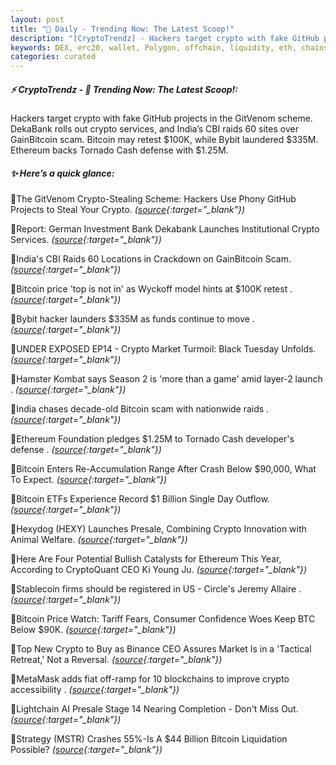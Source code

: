 ```yaml
---
layout: post
title: "🌇 Daily - Trending Now: The Latest Scoop!"
description: "[CryptoTrendz] - Hackers target crypto with fake GitHub projects in the GitVenom scheme. DekaBank rolls out crypto services, and India’s CBI raids 60 sites over GainBitcoin scam. Bitcoin may retest $100K, while Bybit laundered $335M. Ethereum backs Tornado Cash defense with $1.25M."
keywords: DEX, erc20, wallet, Polygon, offchain, liquidity, eth, chains, NFT, web3, airdrop
categories: curated
---
```


##### ⚡ CryptoTrendz - 📌 *Trending Now: The Latest Scoop!:*

Hackers target crypto with fake GitHub projects in the GitVenom scheme. DekaBank rolls out crypto services, and India’s CBI raids 60 sites over GainBitcoin scam. Bitcoin may retest $100K, while Bybit laundered $335M. Ethereum backs Tornado Cash defense with $1.25M.

##### ✨ *Here’s a quick glance:*


🔹The GitVenom Crypto-Stealing Scheme: Hackers Use Phony GitHub Projects to Steal Your Crypto. *([source](https://s.avyag.com/bz02){:target="_blank"})*

🔹Report: German Investment Bank Dekabank Launches Institutional Crypto Services. *([source](https://s.avyag.com/2jkx){:target="_blank"})*

🔹India's CBI Raids 60 Locations in Crackdown on GainBitcoin Scam. *([source](https://s.avyag.com/t9mk){:target="_blank"})*

🔹Bitcoin price 'top is not in' as Wyckoff model hints at $100K retest . *([source](https://s.avyag.com/f5nz){:target="_blank"})*

🔹Bybit hacker launders $335M as funds continue to move . *([source](https://s.avyag.com/cnpv){:target="_blank"})*

🔹UNDER EXPOSED EP14 - Crypto Market Turmoil: Black Tuesday Unfolds. *([source](https://s.avyag.com/564s){:target="_blank"})*

🔹Hamster Kombat says Season 2 is 'more than a game' amid layer-2 launch . *([source](https://s.avyag.com/mjn1){:target="_blank"})*

🔹India chases decade-old Bitcoin scam with nationwide raids . *([source](https://s.avyag.com/h600){:target="_blank"})*

🔹Ethereum Foundation pledges $1.25M to Tornado Cash developer's defense . *([source](https://s.avyag.com/85kl){:target="_blank"})*

🔹Bitcoin Enters Re-Accumulation Range After Crash Below $90,000, What To Expect. *([source](https://s.avyag.com/bm3z){:target="_blank"})*

🔹Bitcoin ETFs Experience Record $1 Billion Single Day Outflow. *([source](https://s.avyag.com/o8el){:target="_blank"})*

🔹Hexydog (HEXY) Launches Presale, Combining Crypto Innovation with Animal Welfare. *([source](https://s.avyag.com/uso5){:target="_blank"})*

🔹Here Are Four Potential Bullish Catalysts for Ethereum This Year, According to CryptoQuant CEO Ki Young Ju. *([source](https://s.avyag.com/pr27){:target="_blank"})*

🔹Stablecoin firms should be registered in US - Circle's Jeremy Allaire . *([source](https://s.avyag.com/6sdd){:target="_blank"})*

🔹Bitcoin Price Watch: Tariff Fears, Consumer Confidence Woes Keep BTC Below $90K. *([source](https://s.avyag.com/p5j3){:target="_blank"})*

🔹Top New Crypto to Buy as Binance CEO Assures Market Is in a 'Tactical Retreat,' Not a Reversal. *([source](https://s.avyag.com/mh9t){:target="_blank"})*

🔹MetaMask adds fiat off-ramp for 10 blockchains to improve crypto accessibility . *([source](https://s.avyag.com/7k81){:target="_blank"})*

🔹Lightchain AI Presale Stage 14 Nearing Completion - Don't Miss Out. *([source](https://s.avyag.com/bfrp){:target="_blank"})*

🔹Strategy (MSTR) Crashes 55%-Is A $44 Billion Bitcoin Liquidation Possible? *([source](https://s.avyag.com/vgnp){:target="_blank"})*
